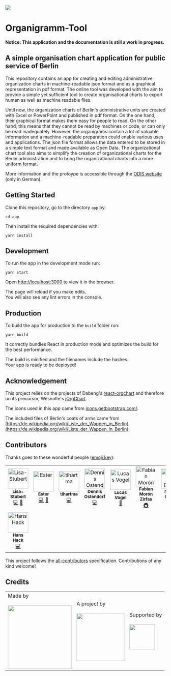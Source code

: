 ![](https://img.shields.io/badge/Built%20with%20%E2%9D%A4%EF%B8%8F-at%20Technologiestiftung%20Berlin-blue)

# Organigramm-Tool

**Notice: This application and the documentation is still a work in progress.**

## A simple organisation chart application for public service of Berlin

This repository contains an app for creating and editing administrative organization charts in machine-readable json format and as a graphical representation in pdf format. The online tool was developed with the aim to provide a simple yet sufficient tool to create organisational charts to export human as well as machine readable files.

Until now, the organization charts of Berlin's administrative units are created with Excel or PowerPoint and published in pdf format. On the one hand, their graphical format makes them easy for people to read. On the other hand, this means that they cannot be read by machines or code, or can only be read inadequately. However, the organigrams contain a lot of valuable information and a machine-readable preparation could enable various uses and applications. 
The json file format allows the data entered to be stored in a simple text format and made available as Open Data. The organizational chart tool also aims to simplify the creation of organizational charts for the Berlin administration and to bring the organizational charts into a more uniform format.

More information and the protoype is accessible through the [ODIS website](https://odis-berlin.de/projekte/organigramme/) (only in German).

## Getting Started

Clone this repository, go to the directory `app` by:

`cd app`

Then install the required dependencies with:

`yarn install`


## Development

To run the app in the development mode run:

`yarn start`


Open [http://localhost:3000](http://localhost:3000) to view it in the browser.

The page will reload if you make edits.\
You will also see any lint errors in the console.


## Production

To build the app for production to the `build` folder run:

`yarn build`

It correctly bundles React in production mode and optimizes the build for the best performance.

The build is minified and the filenames include the hashes.\
Your app is ready to be deployed!


## Acknowledgement

This project relies on the projects of Dabeng's [react-orgchart](https://github.com/dabeng/react-orgchart) and therefore on its precursor, Wesnolte's [jOrgChart](https://github.com/wesnolte/jOrgChart).

The icons used in this app came from [icons.getbootstrap.com/](https://icons.getbootstrap.com/).

The included files of Berlin's coats of arms came from [https://de.wikipedia.org/wiki/Liste_der_Wappen_in_Berlin](https://de.wikipedia.org/wiki/Liste_der_Wappen_in_Berlin).

## Contributors

Thanks goes to these wonderful people ([emoji key](https://allcontributors.org/docs/en/emoji-key)):

<!-- ALL-CONTRIBUTORS-LIST:START - Do not remove or modify this section -->
<!-- prettier-ignore-start -->
<!-- markdownlint-disable -->
<table>
  <tbody>
    <tr>
      <td align="center"><a href="https://github.com/Lisa-Stubert"><img src="https://avatars.githubusercontent.com/u/61182572?v=4?s=64" width="64px;" alt="Lisa-Stubert"/><br /><sub><b>Lisa-Stubert</b></sub></a><br /><a href="https://github.com/technologiestiftung/organigramming-berlin/commits?author=Lisa-Stubert" title="Code">💻</a> <a href="#data-Lisa-Stubert" title="Data">🔣</a></td>
      <td align="center"><a href="https://github.com/ester-t-s"><img src="https://avatars.githubusercontent.com/u/91192024?v=4?s=64" width="64px;" alt="Ester"/><br /><sub><b>Ester</b></sub></a><br /><a href="https://github.com/technologiestiftung/organigramming-berlin/commits?author=ester-t-s" title="Code">💻</a> <a href="#data-ester-t-s" title="Data">🔣</a></td>
      <td align="center"><a href="https://github.com/tihartma"><img src="https://avatars.githubusercontent.com/u/15090548?v=4?s=64" width="64px;" alt="tihartma"/><br /><sub><b>tihartma</b></sub></a><br /><a href="https://github.com/technologiestiftung/organigramming-berlin/commits?author=tihartma" title="Code">💻</a></td>
      <td align="center"><a href="https://github.com/dnsos"><img src="https://avatars.githubusercontent.com/u/15640196?v=4?s=64" width="64px;" alt="Dennis Ostendorf"/><br /><sub><b>Dennis Ostendorf</b></sub></a><br /><a href="https://github.com/technologiestiftung/organigramming-berlin/commits?author=dnsos" title="Code">💻</a></td>
      <td align="center"><a href="https://vogelino.com/"><img src="https://avatars.githubusercontent.com/u/2759340?v=4?s=64" width="64px;" alt="Lucas Vogel"/><br /><sub><b>Lucas Vogel</b></sub></a><br /><a href="https://github.com/technologiestiftung/organigramming-berlin/commits?author=vogelino" title="Documentation">📖</a></td>
      <td align="center"><a href="https://fabianmoronzirfas.me"><img src="https://avatars.githubusercontent.com/u/315106?v=4?s=64" width="64px;" alt="Fabian Morón Zirfas"/><br /><sub><b>Fabian Morón Zirfas</b></sub></a><br /><a href="#infra-ff6347" title="Infrastructure (Hosting, Build-Tools, etc)">🚇</a></td>
      <td align="center"><a href="https://github.com/m-b-e"><img src="https://avatars.githubusercontent.com/u/36029603?v=4?s=64" width="64px;" alt="Max B. Eckert"/><br /><sub><b>Max B. Eckert</b></sub></a><br /><a href="https://github.com/technologiestiftung/organigramming-berlin/commits?author=m-b-e" title="Code">💻</a></td>
    </tr>
    <tr>
      <td align="center"><a href="https://hanshack.com/"><img src="https://avatars.githubusercontent.com/u/8025164?v=4?s=64" width="64px;" alt="Hans Hack"/><br /><sub><b>Hans Hack</b></sub></a><br /><a href="https://github.com/technologiestiftung/organigramming-berlin/commits?author=hanshack" title="Code">💻</a></td>
    </tr>
  </tbody>
</table>

<!-- markdownlint-restore -->
<!-- prettier-ignore-end -->

<!-- ALL-CONTRIBUTORS-LIST:END -->

This project follows the [all-contributors](https://github.com/all-contributors/all-contributors) specification. Contributions of any kind welcome!

## Credits

<table>
  <tr>
    <td>
      Made by <a href="https://odis-berlin.de">
        <br />
        <br />
        <img width="200" src="https://logos.citylab-berlin.org/logo-odis-berlin.svg" />
      </a>
    </td>
    <td>
      A project by <a href="https://www.technologiestiftung-berlin.de/">
        <br />
        <br />
        <img width="150" src="https://citylab-berlin.org/wp-content/uploads/2021/05/tsb.svg" />
      </a>
    </td>
    <td>
      Supported by <a href="https://www.berlin.de/rbmskzl/en/">
        <br />
        <br />
        <img width="80" src="https://logos.citylab-berlin.org/logo-berlin-senweb-en.svg" />
      </a>
    </td>
  </tr>
</table>

